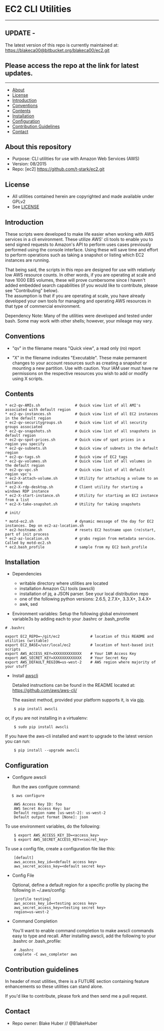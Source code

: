 # EC2 CLI Utilities  

----------------------------------------------------
## UPDATE -
The latest version of this repo is currently maintained at:
[https://blakeca00@bitbucket.org/blakeca00/ec2.git](https://blakeca00@bitbucket.org/blakeca00/ec2.git)

## Please access the repo at the link for latest updates.

---------------------------------------------------

* [About](#About)
* [License](#License)
* [Introduction](#Introduction)
* [Conventions](#conventions)
* [Contents](#contents)
* [Installation](#installation)
* [Configuration](#configuration)
* [Contribution Guidelines](#contribution)
* [Contact](#contact)

## About this repository 

* Purpose:  	CLI utilities for use with Amazon Web Services (AWS)
* Version:	08/2015
* Repo: 	[ec2] https://github.com/t-stark/ec2.git


## License 

* All utilities contained herein are copyrighted and made available under GPLv2
* See [LICENSE](https://www.gnu.org/licenses/gpl-2.0.html)


## Introduction 

These scripts were developed to make life easier when working with AWS services
in a cli environment.  These utilize AWS' cli tools to enable you to send signed 
requests to Amazon's API to perform uses cases previously performed using the 
console interface.  Using these will save time and effort to perform operations
such as taking a snapshot or listing which EC2 instances are running.

That being said, the scripts in this repo are designed for use with relatively
low AWS resource counts.  In other words, if you are operating at scale and have
1000 EBS volumes, these will prove cumbersome since I haven't added embedded
search capabilities (if you would like to contribute, please see "Contributing" below).  
The assumption is that if you are operating at scale, you have already developed
your own tools for managing and operating AWS resources in that type of
commercial environment.

Dependency Note:  Many of the utilities were developed and tested under bash.
Some may work with other shells; however, your mileage may vary.


## Conventions ##

* "qv" in the filename means "Quick view", a read only (ro) report


* "X" in the filename indicates "Executable".  These make permanent changes to your 
      account resources such as creating a snapshot or mounting a new partition.  Use 
      with caution.  Your IAM user must have rw permissions on the respective
      resources you wish to add or modify using X scripts.


## Contents ##
````
* ec2-qv-AMIs.sh                # Quick view list of all AMI's associated with default region
* ec2-qv-instances.sh           # Quick view list of all EC2 instances in the default region 
* ec2-qv-securitygroups.sh      # Quick view list of all security groups associated
* ec2-qv-snapshots.sh           # Quick view list of all snapshots in default region
* ec2-qv-spot-prices.sh         # Quick view of spot prices in a region you specify
* ec2-qv-subnets.sh             # Quick view of subnets in the default region
* ec2-qv-tags.sh                # Quick view of EC2 tags
* ec2-qv-volumes.sh             # Quick view list of all volumes in the default region
* ec2-qv-vpc.sh                 # Quick view list of all default region vpc's
* ec2-X-attach-volume.sh        # Utility for attaching a volume to an instance
* ec2-X-rdp-desktop.sh          # Client utility for starting a windows RDP instance
* ec2-X-start-instance.sh       # Utility for starting an EC2 instance from a list
* ec2-X-take-snapshot.sh        # Utility for taking snapshots

# init/ 

* motd-ec2.sh                   # dynamic message of the day for EC2 instances. Dep on ec2-az-location.sh
* ec2-hostname.sh               # resets EC2 hostname upon (re)start, part of init process
* ec2-az-location.sh            # grabs region from metadata service. Called by motd-ec2.sh
* ec2.bash_profile              # sample from my EC2 bash_profile
````

## Installation ##

* Dependencies 
	- writable directory where utilities are located
	- installation Amazon CLI tools (awscli)
	- installation of jq, a JSON parser.  See your local distribution repo
	- one of the following python versions: 2.6.5, 2.7.X+, 3.3.X+, 3.4.X+
	- awk, sed


* Environment variables: 
	Setup the following global environment variable3s by adding each to your
	.bashrc or .bash_profile
````                              
# .bashrc 

export EC2_REPO=~/git/ec2              # location of this README and utilities (writable)
export EC2_BASE=/usr/local/ec2         # location of host-based init scripts
export AWS_ACCESS_KEY=XXXXXXXXXXXXX    # Your IAM Access Key
export AWS_SECRET_KEY=XXXXXXXXXXXXX    # Your Secret Key
export AWS_DEFAULT_REGION=us-west-2    # AWS region where majority of your stuff 
````


* Install [awscli](https://github.com/aws/aws-cli/)
	
	Detailed instructions can be found in the README located at:
	https://github.com/aws/aws-cli/

	The easiest method, provided your platform supports it, is via [pip](http://www.pip-installer.org/en/latest).

````
    $ pip install awscli
````
   or, if you are not installing in a virtualenv:
````
    $ sudo pip install awscli
````
   If you have the aws-cli installed and want to upgrade to the latest version you can run:
````
    $ pip install --upgrade awscli
````

## Configuration ##

* Configure awscli 

   Run the aws configure command:

````
   $ aws configure
	
	AWS Access Key ID: foo
	AWS Secret Access Key: bar
	Default region name [us-west-2]: us-west-2
	Default output format [None]: json
````

   To use environment variables, do the following:
````
	$ export AWS_ACCESS_KEY_ID=<access_key>
	$ export AWS_SECRET_ACCESS_KEY=<secret_key>
````
   To use a config file, create a configuration file like this:
````
	[default]
	aws_access_key_id=<default access key>
	aws_secret_access_key=<default secret key>
````
* Config File 
   
    Optional, define a default region for a specific profile by
    placing the following in ~/.aws/config:
````
	[profile testing]
	aws_access_key_id=<testing access key>
	aws_secret_access_key=<testing secret key>
	region=us-west-2
````

* Command Completion 
   	
	You'll want to enable command completion to make awscli
	commands easy to type and recall.  After installing awscli,
	add the following to your .bashrc or .bash_profile:
````
	# .bashrc
	complete -C aws_completer aws
````
   
## Contribution guidelines ##

   In header of most utilities, there is a FUTURE section
   containing feature enhancements so these utilities can stand
   alone.

   If you'd like to contribute, please fork and then send me 
   a pull request.


## Contact ##

* Repo owner:  Blake Huber // @B1akeHuber
